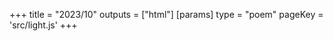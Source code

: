+++
title = "2023/10"
outputs = ["html"]
[params]
    type = "poem"
    pageKey = 'src/light.js'
+++
